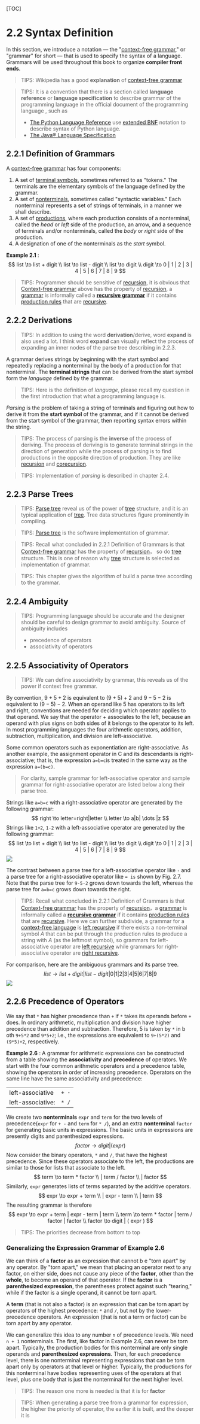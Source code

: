[TOC]

# 2.2 Syntax Definition

In this section, we introduce a notation — the "[context-free grammar](https://en.wikipedia.org/wiki/Context-free_grammar)," or "grammar" for short — that is used to specify the syntax of a language. Grammars will be used throughout this book to organize **compiler front ends**.

> TIPS: Wikipedia has a good **explanation** of [context-free grammar](https://en.wikipedia.org/wiki/Context-free_grammar)

> TIPS: It is a convention that there is a section called **language reference** or **language specification** to describe grammar of the programming language in the official document of the programming language , such as
>
> - [The Python Language Reference](https://docs.python.org/3/reference/index.html) use [extended BNF](https://en.wikipedia.org/wiki/Extended_Backus%E2%80%93Naur_Form) notation to describe syntax of Python language.
> - [The Java® Language Specification](https://docs.oracle.com/javase/specs/jls/se7/html/index.html)

## 2.2.1 Definition of Grammars

A [context-free grammar](https://en.wikipedia.org/wiki/Context-free_grammar) has four components:
1. A set of [terminal symbols](https://en.wikipedia.org/wiki/Terminal_and_nonterminal_symbols), sometimes referred to as "tokens." The terminals are the elementary symbols of the language defined by the grammar.
2. A set of [nonterminals](https://en.wikipedia.org/wiki/Terminal_and_nonterminal_symbols), sometimes called "syntactic variables." Each nonterminal represents a set of strings of terminals, in a manner we shall describe.
3. A set of [productions](https://en.wikipedia.org/wiki/Production_(computer_science)), where each production consists of a nonterminal, called the *head* or *left* side of the production, an arrow, and a sequence of terminals and/or nonterminals, called the *body* or *right* side of the production. 
4. A designation of one of the nonterminals as the *start* symbol.



**Example 2.1** : 
$$
list \to list + digit   \\
list \to list - digit   \\
list \to digit  \\
digit \to 0 | 1 | 2 | 3 | 4 | 5 | 6 | 7 | 8 | 9
$$


> TIPS:  Programmer should be sensitive of [recursion](https://en.wikipedia.org/wiki/Recursion_(computer_science)), it is obvious that [Context-free grammar](https://en.wikipedia.org/wiki/Context-free_grammar) above has the property of [recursion](https://en.wikipedia.org/wiki/Recursion_(computer_science)),  a [grammar](https://en.wikipedia.org/wiki/Formal_grammar) is informally called a [**recursive grammar**](https://en.wikipedia.org/wiki/Recursive_grammar) if it contains [production rules](https://en.wikipedia.org/wiki/Formal_grammar#The_syntax_of_grammars) that are [recursive](https://en.wikipedia.org/wiki/Recursion_(computer_science)).
>



## 2.2.2 Derivations

> TIPS: In addition to using the word **derivation**/derive,  word **expand** is also used a lot. I think word **expand** can visually reflect the process of expanding an inner nodes of the parse tree describing in 2.2.3.

A grammar derives strings by beginning with the start symbol and repeatedly replacing a nonterminal by the body of a production for that nonterminal. The **terminal strings** that can be derived from the start symbol form the *language* defined by the grammar.

> TIPS: Here is the definition of *language*, please recall my question in the first introduction that what a programming language is.

*Parsing* is the problem of taking a string of terminals and figuring out how to derive it from the **start symbol** of the grammar, and if it cannot be derived from the start symbol of the grammar, then reporting syntax errors within the string. 

> TIPS: The process of parsing is the **inverse** of the process of deriving. The process of deriving is to generate terminal strings in the direction of generation while the process of parsing is to find productions in the opposite direction of production. They are like [recursion](https://en.wikipedia.org/wiki/Recursion_(computer_science)) and [corecursion](https://en.wikipedia.org/wiki/Corecursion).

> TIPS: Implementation of *parsing* is described in chapter 2.4.



## 2.2.3 Parse Trees

> TIPS:  [Parse tree](https://en.wikipedia.org/wiki/Parse_tree) reveal us of the power of  [tree](https://en.wikipedia.org/wiki/Tree_(data_structure)) structure, and it is an typical application of  [tree](https://en.wikipedia.org/wiki/Tree_(data_structure)). Tree data structures figure prominently in compiling.

> TIPS:  [Parse tree](https://en.wikipedia.org/wiki/Parse_tree) is the software implementation of grammar.

> TIPS: Recall what concluded in 2.2.1 Definition of Grammars is that [Context-free grammar](https://en.wikipedia.org/wiki/Context-free_grammar) has the property of [recursion](https://en.wikipedia.org/wiki/Recursion_(computer_science))， so do  [tree](https://en.wikipedia.org/wiki/Tree_(data_structure)) structure. This is one of reason why [tree](https://en.wikipedia.org/wiki/Tree_(data_structure)) structure is selected as  implementation of grammar.

> TIPS: This chapter gives the algorithm of build a parse tree according to the grammar.





## 2.2.4 Ambiguity

> TIPS: Programming language should be accurate and the designer should be careful to design grammar to avoid ambiguity. Source of ambiguity includes
>
> - precedence of operators
> - associativity of operators



## 2.2.5 Associativity of Operators

> TIPS: We can define associativity by grammar, this reveals us of the power if context free grammar.



By convention, $9+5+2$ is equivalent to $(9+5)+2$ and $9-5-2$ is equivalent to $(9-5)-2$. When an operand like 5 has operators to its left and right, conventions are needed for deciding which operator applies to that operand. We say that the operator + associates to the left, because an operand with plus signs on both sides of it belongs to the operator to its left. In most programming languages the four arithmetic operators, addition, subtraction, multiplication, and division are left-associative.

Some common operators such as exponentiation are right-associative. As another example, the assignment operator in C and its descendants is right-associative; that is, the expression `a=b=c`is treated in the same way as the expression `a=(b=c)`.

> For clarity, sample grammar for left-associative operator and sample grammar for right-associative operator are listed below along their parse tree.

Strings like `a=b=c` with a right-associative operator are generated by the following grammar:
$$
right \to letter=right|letter \\
letter \to a|b| \dots |z
$$
Strings like `1+2`, `1-2` with a left-associative operator are generated by the following grammar:
$$
list \to list + digit   \\
list \to list - digit   \\
list \to digit  \\
digit \to 0 | 1 | 2 | 3 | 4 | 5 | 6 | 7 | 8 | 9
$$
![](./Figure2.7Parse-trees-for-left-and-right-associative-grammars.jpg)

The contrast between a parse tree for a left-associative operator like `-` and a parse tree for a right-associative operator like `= is` shown by Fig. 2.7. Note that the parse tree for `9-5-2` grows down towards the left, whereas the parse tree for `a=b=c` grows down towards the right.

> TIPS: Recall what concluded in 2.2.1 Definition of Grammars is that [Context-free grammar](https://en.wikipedia.org/wiki/Context-free_grammar) has the property of [recursion](https://en.wikipedia.org/wiki/Recursion_(computer_science))，a [grammar](https://en.wikipedia.org/wiki/Formal_grammar) is informally called a [**recursive grammar**](https://en.wikipedia.org/wiki/Recursive_grammar) if it contains [production rules](https://en.wikipedia.org/wiki/Formal_grammar#The_syntax_of_grammars) that are [recursive](https://en.wikipedia.org/wiki/Recursion_(computer_science)). Here we can further subdivide, a grammar for a [context-free language](https://en.wikipedia.org/wiki/Context-free_language) is [left recursive](https://en.wikipedia.org/wiki/Left_recursion) if there exists a non-terminal symbol *A* that can be put through the production rules to produce a string with *A* (as the leftmost symbol), so grammars for left-associative operator are [left recursive](https://en.wikipedia.org/wiki/Left_recursion)  while grammars for right-associative operator are [right recursive](https://en.wikipedia.org/wiki/Left_recursion). 



For comparison, here are the ambiguous grammars and its parse tree.
$$
list \to list + digit | list - digit | 0 | 1 | 2 | 3 | 4 | 5 | 6 | 7 | 8 | 9
$$
![](./Figure2.6Two-parse-trees-for-9-5+2.jpg)

## 2.2.6 Precedence of Operators

We say that `*` has higher precedence than `+` if `*` takes its operands before `+` does. In ordinary arithmetic, multiplication and division have higher precedence than addition and subtraction. Therefore, 5 is taken by `*` in b oth `9+5*2` and `9*5+2`; i.e., the expressions are equivalent to `9+(5*2)` and `(9*5)+2`, respectively.

**Example 2.6** : A grammar for arithmetic expressions can be constructed from a table showing the **associativity** and **precedence** of operators. We start with the four common arithmetic operators and a precedence table, showing the operators in order of increasing precedence. Operators on the same line have the same associativity and precedence:

|                   |       |
| ----------------- | ----- |
| left-associative  | `+ -` |
| left-associative: | `* /` |

We create two **nonterminals** `expr` and `term` for the two levels of precedence(`expr`  for `+ -` and `term` for `* /`), and an extra **nonterminal** `factor` for generating basic units in expressions. The basic units in expressions are presently digits and parenthesized expressions.
$$
factor \to digit | ( expr )
$$
Now consider the binary operators, `*` and `/`, that have the highest precedence. Since these operators associate to the left, the productions are similar to those for lists that associate to the left.
$$
term \to term * factor \\
| term / factor \\
| factor
$$
Similarly, `expr` generates lists of terms separated by the additive operators.
$$
expr \to expr + term \\
| expr - term \\
| term
$$
The resulting grammar is therefore
$$
expr \to expr + term | expr - term | term \\
term \to term * factor | term / factor | factor \\
factor \to digit | ( expr )
$$

> TIPS: The priorities decrease from bottom to top

### Generalizing the Expression Grammar of Example 2.6

We can think of a **factor** as an expression that cannot b e "torn apart" by any operator. By "torn apart," we mean that placing an operator next to any factor, on either side, does not cause any piece of the **factor**, other than the **whole**, to become an operand of that operator. If the **factor** is a **parenthesized expression**, the parentheses protect against such "tearing," while if the factor is a single operand, it cannot be torn apart.

A **term** (that is not also a factor) is an expression that can be torn apart by operators of the highest precedence: `*` and `/`, but not by the lower-precedence operators. An expression (that is not a term or factor) can be torn apart by any operator.

We can generalize this idea to any number `n` of precedence levels. We need `n + 1` nonterminals. The first, like factor in Example 2.6, can never be torn apart. Typically, the production bodies for this nonterminal are only single operands and **parenthesized expressions**. Then, for each precedence level, there is one nonterminal representing expressions that can be torn apart only by operators at that level or higher. Typically, the productions for this nonterminal have bodies representing uses of the operators at that
level, plus one body that is just the nonterminal for the next higher level.

> TIPS:  The reason one more is needed is that it is for  **factor**



> TIPS:  When generating a parse tree from a grammar for expression, the higher the priority of operator, the earlier it is built, and the deeper it is